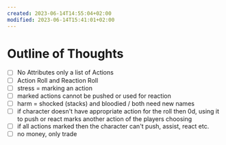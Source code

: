 ```yaml
---
created: 2023-06-14T14:55:04+02:00
modified: 2023-06-14T15:41:01+02:00
---
```


# Outline of Thoughts

- [ ] No Attributes only a list of Actions
- [ ] Action Roll and Reaction Roll
- [ ] stress = marking an action
- [ ] marked actions cannot be pushed or used for reaction
- [ ] harm = shocked (stacks) and bloodied / both need new names
- [ ] if character doesn't have appropriate action for the roll then 0d, using it to push or react marks another action of the players choosing
- [ ] if all actions marked then the character can't push, assist, react etc.
- [ ] no money, only trade
